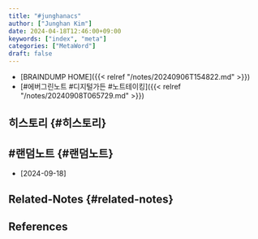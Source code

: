 ```yaml
---
title: "#junghanacs"
author: ["Junghan Kim"]
date: 2024-04-18T12:46:00+09:00
keywords: ["index", "meta"]
categories: ["MetaWord"]
draft: false
---
```


-   [BRAINDUMP HOME]({{< relref "/notes/20240906T154822.md" >}})
-   [#에버그린노트 #디지털가든 #노트테이킹]({{< relref "/notes/20240908T065729.md" >}})


## 히스토리 {#히스토리}


## #랜덤노트 {#랜덤노트}

-   [2024-09-18]


## Related-Notes {#related-notes}

## References

<style>.csl-entry{text-indent: -1.5em; margin-left: 1.5em;}</style><div class="csl-bib-body">
</div>
